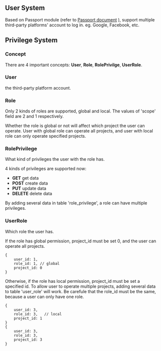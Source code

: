## User System

Based on Passport module (refer to [Passport document](http://passportjs.org/) ), support multiple third-party platforms' account to log in. eg. Google, Facebook, etc.


## Privilege System

### Concept

There are 4 important concepts: **User**, **Role**, **RolePrivilge**, **UserRole**.

### User

the third-party platform account.

### Role

Only 2 kinds of roles are supported, global and local. The values of 'scope' field are 2 and 1 respectively.

Whether the role is global or not will affect which project the user can operate. User with global role can operate all projects, and user with local role can only operate specified projects.

### RolePrivilege

What kind of privileges the user with the role has.

4 kinds of privileges are supported now: 

* **GET** get data
* **POST** create data
* **PUT** update data
* **DELETE** delete data

By adding several data in table 'role_privilege', a role can have multiple privileges.

### UserRole

Which role the user has.

If the role has global permission, project_id must be set 0, and the user can operate all projects.

```
{
	user_id: 1,
	role_id: 1,	// global
	project_id: 0
}
```

Otherwise, if the role has local permission, project_id must be set a specified id. To allow user to operate multiple projects, adding several data to table 'user_role' will work. Be carefule that the role_id must be the same, because a user can only have one role.

```
{
	user_id: 3,
	role_id: 3,   // local
	project_id: 1
}
{
	user_id: 3,
	role_id: 3,
	project_id: 3
}
```